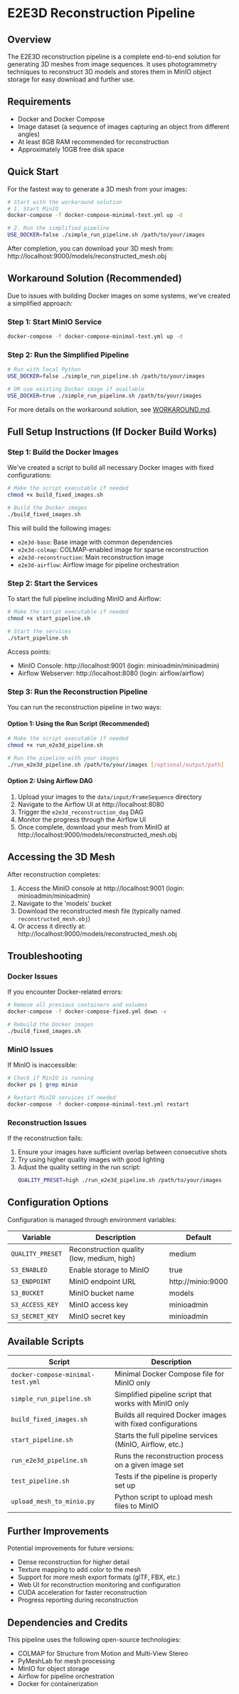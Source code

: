 # E2E3D Reconstruction Pipeline

## Overview

The E2E3D reconstruction pipeline is a complete end-to-end solution for generating 3D meshes from image sequences. It uses photogrammetry techniques to reconstruct 3D models and stores them in MinIO object storage for easy download and further use.

## Requirements

- Docker and Docker Compose
- Image dataset (a sequence of images capturing an object from different angles)
- At least 8GB RAM recommended for reconstruction
- Approximately 10GB free disk space

## Quick Start

For the fastest way to generate a 3D mesh from your images:

```bash
# Start with the workaround solution
# 1. Start MinIO
docker-compose -f docker-compose-minimal-test.yml up -d

# 2. Run the simplified pipeline
USE_DOCKER=false ./simple_run_pipeline.sh /path/to/your/images
```

After completion, you can download your 3D mesh from: http://localhost:9000/models/reconstructed_mesh.obj

## Workaround Solution (Recommended)

Due to issues with building Docker images on some systems, we've created a simplified approach:

### Step 1: Start MinIO Service

```bash
docker-compose -f docker-compose-minimal-test.yml up -d
```

### Step 2: Run the Simplified Pipeline

```bash
# Run with local Python
USE_DOCKER=false ./simple_run_pipeline.sh /path/to/your/images

# OR use existing Docker image if available
USE_DOCKER=true ./simple_run_pipeline.sh /path/to/your/images
```

For more details on the workaround solution, see [WORKAROUND.md](WORKAROUND.md).

## Full Setup Instructions (If Docker Build Works)

### Step 1: Build the Docker Images

We've created a script to build all necessary Docker images with fixed configurations:

```bash
# Make the script executable if needed
chmod +x build_fixed_images.sh

# Build the Docker images
./build_fixed_images.sh
```

This will build the following images:
- `e2e3d-base`: Base image with common dependencies
- `e2e3d-colmap`: COLMAP-enabled image for sparse reconstruction
- `e2e3d-reconstruction`: Main reconstruction image
- `e2e3d-airflow`: Airflow image for pipeline orchestration

### Step 2: Start the Services

To start the full pipeline including MinIO and Airflow:

```bash
# Make the script executable if needed
chmod +x start_pipeline.sh

# Start the services
./start_pipeline.sh
```

Access points:
- MinIO Console: http://localhost:9001 (login: minioadmin/minioadmin)
- Airflow Webserver: http://localhost:8080 (login: airflow/airflow)

### Step 3: Run the Reconstruction Pipeline

You can run the reconstruction pipeline in two ways:

#### Option 1: Using the Run Script (Recommended)

```bash
# Make the script executable if needed
chmod +x run_e2e3d_pipeline.sh

# Run the pipeline with your images
./run_e2e3d_pipeline.sh /path/to/your/images [/optional/output/path]
```

#### Option 2: Using Airflow DAG

1. Upload your images to the `data/input/FrameSequence` directory
2. Navigate to the Airflow UI at http://localhost:8080
3. Trigger the `e2e3d_reconstruction_dag` DAG
4. Monitor the progress through the Airflow UI
5. Once complete, download your mesh from MinIO at http://localhost:9000/models/reconstructed_mesh.obj

## Accessing the 3D Mesh

After reconstruction completes:

1. Access the MinIO console at http://localhost:9001 (login: minioadmin/minioadmin)
2. Navigate to the 'models' bucket
3. Download the reconstructed mesh file (typically named `reconstructed_mesh.obj`)
4. Or access it directly at: http://localhost:9000/models/reconstructed_mesh.obj

## Troubleshooting

### Docker Issues

If you encounter Docker-related errors:

```bash
# Remove all previous containers and volumes
docker-compose -f docker-compose-fixed.yml down -v

# Rebuild the Docker images
./build_fixed_images.sh
```

### MinIO Issues

If MinIO is inaccessible:

```bash
# Check if MinIO is running
docker ps | grep minio

# Restart MinIO services if needed
docker-compose -f docker-compose-minimal-test.yml restart
```

### Reconstruction Issues

If the reconstruction fails:

1. Ensure your images have sufficient overlap between consecutive shots
2. Try using higher quality images with good lighting
3. Adjust the quality setting in the run script:
   ```bash
   QUALITY_PRESET=high ./run_e2e3d_pipeline.sh /path/to/your/images
   ```

## Configuration Options

Configuration is managed through environment variables:

| Variable | Description | Default |
|----------|-------------|---------|
| `QUALITY_PRESET` | Reconstruction quality (low, medium, high) | medium |
| `S3_ENABLED` | Enable storage to MinIO | true |
| `S3_ENDPOINT` | MinIO endpoint URL | http://minio:9000 |
| `S3_BUCKET` | MinIO bucket name | models |
| `S3_ACCESS_KEY` | MinIO access key | minioadmin |
| `S3_SECRET_KEY` | MinIO secret key | minioadmin |

## Available Scripts

| Script | Description |
|--------|-------------|
| `docker-compose-minimal-test.yml` | Minimal Docker Compose file for MinIO only |
| `simple_run_pipeline.sh` | Simplified pipeline script that works with MinIO only |
| `build_fixed_images.sh` | Builds all required Docker images with fixed configurations |
| `start_pipeline.sh` | Starts the full pipeline services (MinIO, Airflow, etc.) |
| `run_e2e3d_pipeline.sh` | Runs the reconstruction process on a given image set |
| `test_pipeline.sh` | Tests if the pipeline is properly set up |
| `upload_mesh_to_minio.py` | Python script to upload mesh files to MinIO |

## Further Improvements

Potential improvements for future versions:

- Dense reconstruction for higher detail
- Texture mapping to add color to the mesh
- Support for more mesh export formats (glTF, FBX, etc.)
- Web UI for reconstruction monitoring and configuration
- CUDA acceleration for faster reconstruction
- Progress reporting during reconstruction

## Dependencies and Credits

This pipeline uses the following open-source technologies:

- COLMAP for Structure from Motion and Multi-View Stereo
- PyMeshLab for mesh processing
- MinIO for object storage
- Airflow for pipeline orchestration
- Docker for containerization 